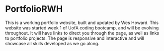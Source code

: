 # PortfolioRWH
This is a working portfolio website, built and updated by Wes Howard. This website was started week 1 of UofA coding bootcamp, and will be evolving throughout. It will have links to direct you through the page, as well as links to portfolio projects. The page is responsive and interactive and will showcase all skills developed as we go along.
